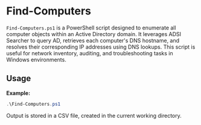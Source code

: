 # Find-Computers

`Find-Computers.ps1` is a PowerShell script designed to enumerate all computer objects within an Active Directory domain. It leverages ADSI Searcher to query AD, retrieves each computer's DNS hostname, and resolves their corresponding IP addresses using DNS lookups. This script is useful for network inventory, auditing, and troubleshooting tasks in Windows environments.

## Usage

**Example:**

```powershell
.\Find-Computers.ps1
```

Output is stored in a CSV file, created in the current working directory.
